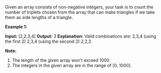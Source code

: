 
Given an array consists of non-negative integers, your task is to count the number of triplets chosen from the array that can make triangles if we take them as side lengths of a triangle.

**Example 1:**  

**Input:** [2,2,3,4]
**Output:** 3
**Explanation:**
Valid combinations are: 
2,3,4 (using the first 2)
2,3,4 (using the second 2)
2,2,3

**Note:**  

1.  The length of the given array won't exceed 1000.
2.  The integers in the given array are in the range of [0, 1000].